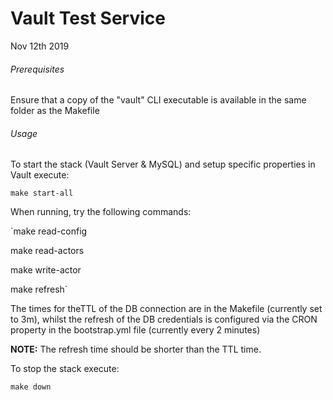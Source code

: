 # Vault Test Service

Nov 12th 2019

###### Prerequisites

Ensure that a copy of the "vault" CLI executable is available in the same folder as the Makefile

###### Usage

To start the stack (Vault Server & MySQL) and setup specific properties in Vault execute:

`make start-all`

When running, try the following commands:

`make read-config

make read-actors

make write-actor

make refresh`

The times for theTTL of the DB connection are in the Makefile (currently set to 3m), whilst the refresh of the DB credentials is configured via the CRON property in the bootstrap.yml file (currently every 2 minutes)

**NOTE:** The refresh time should be shorter than the TTL time.

To stop the stack execute:

`make down`